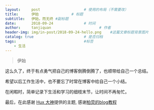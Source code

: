 ```yaml
---
layout:     post                    # 使用的布局（不需要改）
title:      伊始               # 标题
subtitle:   伊始，而无终 #副标题
date:       2018-09-24              # 时间
author:     tanjiquan                      # 作者
header-img: img/in-post/2018-09-24-hello.png    #这篇文章标题背景图片
catalog: true                       # 是否归档
tags:                               #标签
    - 生活
---
```


>伊始


这么久了，终于有点勇气把自己的博客倒腾倒腾了，也顺带给自己一个总结。

希望以后工作生活中，也不要忘了时常在博客中给自己一个小结。

在闲暇时，简单记录下生活和学习的细枝末节，让时间不再匆忙。

最后，在此感谢 [Hux 大神](https://github.com/Huxpro/huxpro.github.io)提供的主题, 感谢[柏荧的blog教程](https://www.jianshu.com/p/e68fba58f75c)